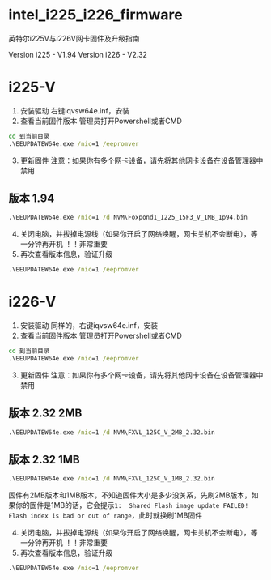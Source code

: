 # intel_i225_i226_firmware
英特尔i225V与i226V网卡固件及升级指南

Version i225 - V1.94 
Version i226 - V2.32


# i225-V
1. 安装驱动
右键iqvsw64e.inf，安装
2. 查看当前固件版本
管理员打开Powershell或者CMD
```cmd
cd 到当前目录
.\EEUPDATEW64e.exe /nic=1 /eepromver
```
3. 更新固件
注意：如果你有多个网卡设备，请先将其他网卡设备在设备管理器中禁用
## 版本 1.94
```cmd
.\EEUPDATEW64e.exe /nic=1 /d NVM\Foxpond1_I225_15F3_V_1MB_1p94.bin
```
4. 关闭电脑，并拔掉电源线（如果你开启了网络唤醒，网卡关机不会断电），等一分钟再开机 ！！非常重要
5. 再次查看版本信息，验证升级
```cmd
.\EEUPDATEW64e.exe /nic=1 /eepromver
```

# i226-V
1. 安装驱动
同样的，右键iqvsw64e.inf，安装
2. 查看当前固件版本
管理员打开Powershell或者CMD
```cmd
cd 到当前目录
.\EEUPDATEW64e.exe /nic=1 /eepromver
```
3. 更新固件
注意：如果你有多个网卡设备，请先将其他网卡设备在设备管理器中禁用
## 版本 2.32 2MB
```cmd
.\EEUPDATEW64e.exe /nic=1 /d NVM\FXVL_125C_V_2MB_2.32.bin
```
## 版本 2.32 1MB
```cmd
.\EEUPDATEW64e.exe /nic=1 /d NVM\FXVL_125C_V_1MB_2.32.bin
```
固件有2MB版本和1MB版本，不知道固件大小是多少没关系，先刷2MB版本，如果你的固件是1MB的话，它会提示`1:  Shared Flash image update FAILED! Flash index is bad or out of range`，此时就换刷1MB固件

4. 关闭电脑，并拔掉电源线（如果你开启了网络唤醒，网卡关机不会断电），等一分钟再开机 ！！非常重要
5. 再次查看版本信息，验证升级
```cmd
.\EEUPDATEW64e.exe /nic=1 /eepromver
```
